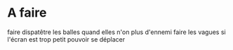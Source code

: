 # A faire

faire dispatêtre les balles quand elles n'on plus d'ennemi
faire les vagues
si l'écran est trop petit pouvoir se déplacer
